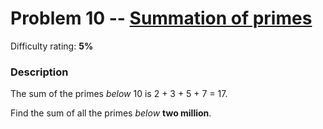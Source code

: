 # Problem 10 -- [Summation of primes](https://projecteuler.net/problem=10)

Difficulty rating: **5%**

### Description

The sum of the primes _below_ 10 is 2 + 3 + 5 + 7 = 17.

Find the sum of all the primes _below_ __two million__.
